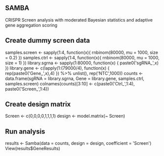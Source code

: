 ## SAMBA
CRISPR Screen analysis with moderated Bayesian statistics and adaptive gene aggregation scoring


## Create dummy screen data
samples.screen <- sapply(1:4, function(x){ rnbinom(80000, mu = 1000, size = 0.2) })
samples.ctrl <- sapply(1:4, function(x){ rnbinom(80000, mu = 1000, size = 1) })
library.sgrna <- sapply(1:80000, function(x) { paste0('sgRNA_',x) })
library.gene <- c(lapply(1:(79000/4), function(x) { rep(paste0('Gene_',x),4) }) %>% unlist(),
                  rep('NTC',1000))
counts <- data.frame(sgRNA = library.sgrna,
                     Gene = library.gene,
                     samples.ctrl,
                     samples.screen)
colnames(counts)[3:10] <- c(paste0('Ctrl_',1:4), paste0('Screen_',1:4))


## Create design matrix
Screen <- c(0,0,0,0,1,1,1,1)
design <- model.matrix(~ Screen)


## Run analysis
results <- Samba(data = counts, design = design, coefficient = 'Screen')
View(results$GeneResults)


